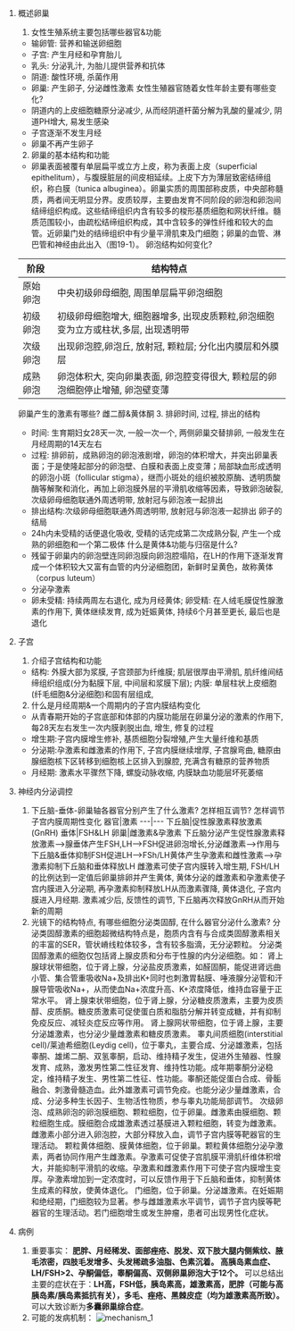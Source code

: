 1. 概述卵巢
   1. 女性生殖系统主要包括哪些器官&功能
   - 输卵管: 营养和输送卵细胞
   - 子宫: 产生月经和孕育胎儿
   - 乳头: 分泌乳汁, 为胎儿提供营养和抗体
   - 阴道: 酸性环境, 杀菌作用
   - 卵巢: 产生卵子, 分泌雌性激素
    女性生殖器官随着女性年龄主要有哪些变化?
    - 阴道内的上皮细胞糖原分泌减少, 从而经阴道杆菌分解为乳酸的量减少, 阴道PH增大, 易发生感染
    - 子宫逐渐不发生月经
    - 卵巢不再产生卵子
    2. 卵巢的基本结构和功能
    - 卵巢表面被覆有单层扁平或立方上皮，称为表面上皮（superficial epithelitum），与腹膜脏层的间皮相延续。上皮下方为薄层致密结缔组织，称白膜（tunica albuginea）。卵巢实质的周围部称皮质，中央部称髓质，两者间无明显分界。皮质较厚，主要由发育不同阶段的卵泡和卵泡间结缔组织构成。这些结缔组织内含有较多的梭形基质细胞和网状纤维。髓质范围较小，由疏松结缔组织构成，其中含较多的弹性纤维和较大的血管。近卵巢门处的结缔组织中有少量平滑肌束及门细胞；卵巢的血管、淋巴管和神经由此出入（图19-1）。
    卵泡结构如何变化?

    阶段| 结构特点
    ---|---
    原始卵泡| 中央初级卵母细胞, 周围单层扁平卵泡细胞
    初级卵泡| 初级卵母细胞增大, 细胞器增多, 出现皮质颗粒,卵泡细胞变为立方或柱状,多层, 出现透明带
    次级卵泡| 出现卵泡腔,卵泡丘, 放射冠, 颗粒层; 分化出内膜层和外膜层
    成熟卵泡| 卵泡体积大, 突向卵巢表面, 卵泡腔变得很大, 颗粒层的卵泡细胞停止增殖, 卵泡壁变薄
    卵巢产生的激素有哪些?
    雌二醇&黄体酮
    3. 排卵时间, 过程, 排出的结构
    - 时间: 生育期妇女28天一次, 一般一次一个, 两侧卵巢交替排卵, 一般发生在月经周期的14天左右
    - 过程: 排卵前，成熟卵泡的卵泡液剧增，卵泡的体积增大，并突出卵巢表面；于是使隆起部分的卵泡壁、白膜和表面上皮变薄；局部缺血形成透明的卵泡小斑（follicular stigma），继而小斑处的组织被胶原酶、透明质酸酶等解聚和消化，再加上卵泡膜外层的平滑肌收缩等因素，导致卵泡破裂, 次级卵母细胞联通外周透明带, 放射冠与卵泡液一起排出
    - 排出结构:次级卵母细胞联通外周透明带, 放射冠与卵泡液一起排出
    卵子的结局
    - 24h内未受精的话便退化吸收, 受精的话完成第二次成熟分裂, 产生一个成熟的卵细胞和一个第二极体
    什么是黄体&功能与归宿是什么?
    - 残留于卵巢内的卵泡壁连同卵泡膜向卵泡腔塌陷，在LH的作用下逐渐发育成一个体积较大又富有血管的内分泌细胞团，新鲜时呈黄色，故称黄体（corpus luteum）
    - 分泌孕激素
    - 卵未受精: 持续两周左右退化, 成为月经黄体; 卵受精: 在人绒毛膜促性腺激素的作用下, 黄体继续发育, 成为妊娠黄体, 持续6个月甚至更长, 最后也是退化

2. 子宫
   1. 介绍子宫结构和功能
   - 结构: 外膜大部为浆膜, 子宫颈部为纤维膜; 肌层很厚由平滑肌, 肌纤维间结缔组织组成(分为黏膜下层, 中间层和浆膜下层); 内膜: 单层柱状上皮细胞(纤毛细胞&分泌细胞)和固有层组成,
   2. 什么是月经周期&一个周期内的子宫内膜结构变化
   - 从青春期开始的子宫底部和体部的内膜功能层在卵巢分泌的激素的作用下, 每28天左右发生一次内膜剥脱出血, 增生, 修复的过程
   - 增生期:子宫内膜增生修补, 基质细胞分裂增殖,产生大量纤维和基质
   - 分泌期:孕激素和雌激素的作用下, 子宫内膜继续增厚, 子宫腺弯曲, 糖原由腺细胞核下区转移到细胞核上区排入到腺腔, 充满含有糖原的营养物质
   - 月经期: 激素水平骤然下降, 螺旋动脉收缩, 内膜缺血功能层坏死萎缩

3. 神经内分泌调控
   1. 下丘脑-垂体-卵巢轴各器官分别产生了什么激素? 怎样相互调节? 怎样调节子宫内膜周期性变化
   器官|激素
   ---|---
   下丘脑|促性腺激素释放激素(GnRH)
   垂体|FSH&LH
   卵巢|雌激素&孕激素
   下丘脑分泌产生促性腺激素释放激素-->腺垂体产生FSH,LH-->FSH促进卵泡增长,分泌雌激素-->作用与下丘脑&垂体抑制FSH促进LH-->FSh/LH黄体产生孕激素和雌性激素-->孕激素抑制下丘脑和垂体释放LH
   雌激素可使子宫内膜转入增生期, FSH/LH的比例达到一定值后卵巢排卵并产生黄体, 黄体分泌的雌激素和孕激素使子宫内膜进入分泌期, 再孕激素抑制释放LH从而激素骤降, 黄体退化, 子宫内膜进入月经期. 激素减少后, 反馈性的调节, 下丘脑再次释放GnRH从而开始新的周期
   2. 光镜下的结构特点, 有哪些细胞分泌类固醇, 在什么器官分泌什么激素?
   分泌类固醇激素的细胞超微结构特点是，胞质内含有与合成类固醇激素相关的丰富的SER，管状嵴线粒体较多，含有较多脂滴，无分泌颗粒。
        分泌类固醇激素的细胞仅包括肾上腺皮质和分布于性腺的内分泌细胞。如：
		肾上腺球状带细胞，位于肾上腺，分泌盐皮质激素，如醛固酮，能促进肾远曲小管、集合管重吸收Na+及排出K+同时也刺激胃黏膜、唾液腺分泌管和汗腺导管吸收Na+，从而使血Na+浓度升高、K+浓度降低，维持血容量于正常水平。
		肾上腺束状带细胞，位于肾上腺，分泌糖皮质激素，主要为皮质醇、皮质酮。糖皮质激素可促使蛋白质和脂肪分解并转变成糖，并有抑制免疫反应、减轻炎症反应等作用。
		肾上腺网状带细胞，位于肾上腺，主要分泌雄激素，也分泌少量雌激素和糖皮质激素。
		睾丸间质细胞(interstitial cell)/莱迪希细胞(Leydig cell)，位于睾丸，主要合成、分泌雄激素，包括睾酮、雄烯二酮、双氢睾酮，启动、维持精子发生，促进外生殖器、性腺发育、成熟，激发男性第二性征发育、维持性功能。成年期睾酮分泌稳定，维持精子发生、男性第二性征、性功能。睾酮还能促蛋白合成、骨骺融合、刺激骨髓造血。此外雄激素可调节免疫。也能分泌少量雌激素，合成、分泌多种生长因子、生物活性物质，参与睾丸功能局部调节。
		次级卵泡、成熟卵泡的卵泡膜细胞、颗粒细胞，位于卵巢。雌激素由膜细胞、颗粒细胞生成。膜细胞合成雄激素透过基膜进入颗粒细胞，转变为雌激素。雌激素小部分进入卵泡腔，大部分释放入血，调节子宫内膜等靶器官的生理活动。
		颗粒黄体细胞、膜黄体细胞，位于卵巢。颗粒黄体细胞分泌孕激素，两者协同作用产生雌激素。孕激素可促使子宫肌膜平滑肌纤维体积增大，并能抑制平滑肌的收缩。孕激素和雌激素作用下可使子宫内膜增生变厚。孕激素增加到一定浓度时，可以反馈作用于下丘脑和垂体，抑制黄体生成素的释放，使黄体退化。
		门细胞，位于卵巢。分泌雄激素。在妊娠期和绝经期，门细胞较为显著。参与雌雄激素水平调节，调节子宫内膜等靶器官的生理活动。若门细胞增生或发生肿瘤，患者可出现男性化症状。
3. 病例
   1. 重要事实：	**肥胖、月经稀发、面部痤疮、脱发、双下肢大腿内侧紫纹、腋毛浓密，四肢毛发增多、头发稀疏多油脂、色素沉着。
	高胰岛素血症、LH/FSH>2、孕酮偏低，睾酮偏高、双侧卵巢卵泡大于12个。**
	可以总结出主要的症状在于：**LH高，FSH低，胰岛素高，雄激素高，肥胖（可能与高胰岛素/胰岛素抵抗有关），多毛、痤疮、黑棘皮症（均为雄激素高所致）。**
	可以大致诊断为**多囊卵巢综合症**。
	2. 可能的发病机制：
    ![mechanism_1](http://i2.tiimg.com/704790/d45fbb3fcf3ae6f0.png)

